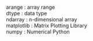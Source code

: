 arange : array range  
dtype : data type  
ndarray : n-dimensional array  
matplotlib : Matrix Plotting Library  
numpy : Numerical Python
